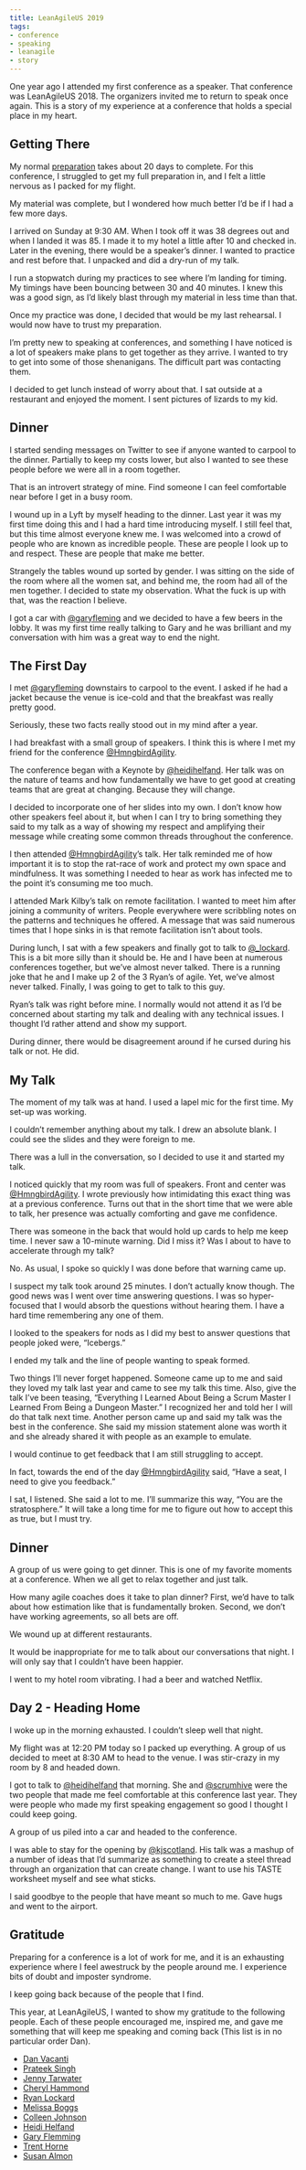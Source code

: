 ```yaml
---
title: LeanAgileUS 2019
tags:
- conference
- speaking
- leanagile
- story
---
```


One year ago I attended my first conference as a speaker. That conference was LeanAgileUS 2018. The organizers invited me to return to speak once again. This is a story of my experience at a conference that holds a special place in my heart.

## Getting There

My normal [preparation](https://ryanlatta.com/2019/02/17/preparing-for-a-talk.html) takes about 20 days to complete. For this conference, I struggled to get my full preparation in, and I felt a little nervous as I packed for my flight.

My material was complete, but I wondered how much better I’d be if I had a few more days.

I arrived on Sunday at 9:30 AM. When I took off it was 38 degrees out and when I landed it was 85. I made it to my hotel a little after 10 and checked in. Later in the evening, there would be a speaker’s dinner. I wanted to practice and rest before that. I unpacked and did a dry-run of my talk.

I run a stopwatch during my practices to see where I’m landing for timing. My timings have been bouncing between 30 and 40 minutes. I knew this was a good sign, as I’d likely blast through my material in less time than that.

Once my practice was done, I decided that would be my last rehearsal. I would now have to trust my preparation.

I’m pretty new to speaking at conferences, and something I have noticed is a lot of speakers make plans to get together as they arrive. I wanted to try to get into some of those shenanigans. The difficult part was contacting them.

I decided to get lunch instead of worry about that. I sat outside at a restaurant and enjoyed the moment. I sent pictures of lizards to my kid.

## Dinner

I started sending messages on Twitter to see if anyone wanted to carpool to the dinner. Partially to keep my costs lower, but also I wanted to see these people before we were all in a room together. 

That is an introvert strategy of mine. Find someone I can feel comfortable near before I get in a busy room.

I wound up in a Lyft by myself heading to the dinner. Last year it was my first time doing this and I had a hard time introducing myself. I still feel that, but this time almost everyone knew me. I was welcomed into a crowd of people who are known as incredible people. These are people I look up to and respect. These are people that make me better.

Strangely the tables wound up sorted by gender. I was sitting on the side of the room where all the women sat, and behind me, the room had all of the men together. I decided to state my observation. What the fuck is up with that, was the reaction I believe.

I got a car with [@garyfleming](https://twitter.com/garyfleming) and we decided to have a few beers in the lobby. It was my first time really talking to Gary and he was brilliant and my conversation with him was a great way to end the night.

## The First Day

I met [@garyfleming](https://twitter.com/garyfleming) downstairs to carpool to the event. I asked if he had a jacket because the venue is ice-cold and that the breakfast was really pretty good.

Seriously, these two facts really stood out in my mind after a year.

I had breakfast with a small group of speakers. I think this is where I met my friend for the conference [@HmngbirdAgility](https://twitter.com/HmngbirdAgility).

The conference began with a Keynote by [@heidihelfand](https://twitter.com/heidihelfand). Her talk was on the nature of teams and how fundamentally we have to get good at creating teams that are great at changing. Because they will change.

I decided to incorporate one of her slides into my own. I don’t know how other speakers feel about it, but when I can I try to bring something they said to my talk as a way of showing my respect and amplifying their message while creating some common threads throughout the conference.

I then attended [@HmngbirdAgility](https://twitter.com/HmngbirdAgility)’s talk. Her talk reminded me of how important it is to stop the rat-race of work and protect my own space and mindfulness. It was something I needed to hear as work has infected me to the point it’s consuming me too much.

I attended Mark Kilby’s talk on remote facilitation. I wanted to meet him after joining a community of writers. People everywhere were scribbling notes on the patterns and techniques he offered. A message that was said numerous times that I hope sinks in is that remote facilitation isn’t about tools.

During lunch, I sat with a few speakers and finally got to talk to [@_lockard](https://twitter.com/_lockard). This is a bit more silly than it should be. He and I have been at numerous conferences together, but we’ve almost never talked. There is a running joke that he and I make up 2 of the 3 Ryan’s of agile. Yet, we’ve almost never talked. Finally, I was going to get to talk to this guy.

Ryan’s talk was right before mine. I normally would not attend it as I’d be concerned about starting my talk and dealing with any technical issues. I thought I’d rather attend and show my support.

During dinner, there would be disagreement around if he cursed during his talk or not. He did.

## My Talk

The moment of my talk was at hand. I used a lapel mic for the first time. My set-up was working.

I couldn’t remember anything about my talk. I drew an absolute blank. I could see the slides and they were foreign to me.

There was a lull in the conversation, so I decided to use it and started my talk.

I noticed quickly that my room was full of speakers. Front and center was [@HmngbirdAgility](https://twitter.com/HmngbirdAgility). I wrote previously how intimidating this exact thing was at a previous conference. Turns out that in the short time that we were able to talk, her presence was actually comforting and gave me confidence.

There was someone in the back that would hold up cards to help me keep time. I never saw a 10-minute warning. Did I miss it? Was I about to have to accelerate through my talk?

No. As usual, I spoke so quickly I was done before that warning came up. 

I suspect my talk took around 25 minutes. I don’t actually know though. The good news was I went over time answering questions. I was so hyper-focused that I would absorb the questions without hearing them. I have a hard time remembering any one of them.

I looked to the speakers for nods as I did my best to answer questions that people joked were, “Icebergs.”

I ended my talk and the line of people wanting to speak formed.

Two things I’ll never forget happened. Someone came up to me and said they loved my talk last year and came to see my talk this time. Also, give the talk I’ve been teasing, “Everything I Learned About Being a Scrum Master I Learned From Being a Dungeon Master.” I recognized her and told her I will do that talk next time. Another person came up and said my talk was the best in the conference. She said my mission statement alone was worth it and she already shared it with people as an example to emulate.

I would continue to get feedback that I am still struggling to accept.

In fact, towards the end of the day [@HmngbirdAgility](https://twitter.com/HmngbirdAgility) said, “Have a seat, I need to give you feedback.”

I sat, I listened. She said a lot to me. I’ll summarize this way, “You are the stratosphere.” It will take a long time for me to figure out how to accept this as true, but I must try.

## Dinner

A group of us were going to get dinner. This is one of my favorite moments at a conference. When we all get to relax together and just talk.

How many agile coaches does it take to plan dinner? First, we’d have to talk about how estimation like that is fundamentally broken. Second, we don’t have working agreements, so all bets are off.

We wound up at different restaurants.

It would be inappropriate for me to talk about our conversations that night. I will only say that I couldn’t have been happier.

I went to my hotel room vibrating. I had a beer and watched Netflix.

## Day 2 - Heading Home

I woke up in the morning exhausted. I couldn’t sleep well that night.

My flight was at 12:20 PM today so I packed up everything. A group of us decided to meet at 8:30 AM to head to the venue. I was stir-crazy in my room by 8 and headed down.

I got to talk to [@heidihelfand](https://twitter.com/heidihelfand) that morning. She and [@scrumhive](https://twitter.com/scrumhive) were the two people that made me feel comfortable at this conference last year. They were people who made my first speaking engagement so good I thought I could keep going.

A group of us piled into a car and headed to the conference.

I was able to stay for the opening by [@kjscotland](https://twitter.com/kjscotland). His talk was a mashup of a number of ideas that I’d summarize as something to create a steel thread through an organization that can create change. I want to use his TASTE worksheet myself and see what sticks.

I said goodbye to the people that have meant so much to me. Gave hugs and went to the airport.

## Gratitude

Preparing for a conference is a lot of work for me, and it is an exhausting experience where I feel awestruck by the people around me. I experience bits of doubt and imposter syndrome. 

I keep going back because of the people that I find.

This year, at LeanAgileUS, I wanted to show my gratitude to the following people. Each of these people encouraged me, inspired me, and gave me something that will keep me speaking and coming back (This list is in no particular order Dan).

- [Dan Vacanti](https://twitter.com/danvacanti)
- [Prateek Singh](https://twitter.com/singhpr)
- [Jenny Tarwater](https://twitter.com/JennyKCMO)
- [Cheryl Hammond](https://twitter.com/bsktcase)
- [Ryan Lockard](https://twitter.com/_lockard)
- [Melissa Boggs](https://twitter.com/HmngbirdAgility)
- [Colleen Johnson](https://twitter.com/scrumhive)
- [Heidi Helfand](https://twitter.com/heidihelfand)
- [Gary Flemming](https://twitter.com/garyfleming)
- [Trent Horne](https://twitter.com/Honer_CUT)
- [Susan Almon](https://twitter.com/susanalmon) 
